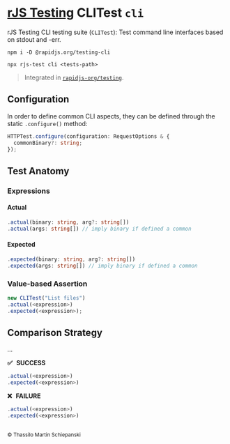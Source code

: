 # [rJS Testing](https://github.com/rapidjs-org/testing) CLITest `cli`

rJS Testing CLI testing suite (`CLITest`): Test command line interfaces based on stdout and -err.

``` cli
npm i -D @rapidjs.org/testing-cli
```

``` cli
npx rjs-test cli <tests-path>
```

> Integrated in [`rapidjs-org/testing`](https://github.com/rapidjs-org/testing).

## Configuration

In order to define common CLI aspects, they can be defined through the static `.configure()` method:

``` ts
HTTPTest.configure(configuration: RequestOptions & {
  commonBinary?: string;
});
```

## Test Anatomy

### Expressions

#### Actual

``` ts
.actual(binary: string, arg?: string[])
.actual(args: string[]) // imply binary if defined a common
```

#### Expected

``` ts
.expected(binary: string, arg?: string[])
.expected(args: string[]) // imply binary if defined a common
```

### Value-based Assertion

``` ts
new CLITest("List files")
.actual(<expression>)
.expected(<expression>);
```

## Comparison Strategy

...

**✅ &thinsp; SUCCESS**

``` js
.actual(<expression>)
.expected(<expression>)
```
  
**❌ &thinsp; FAILURE**

``` js
.actual(<expression>)
.expected(<expression>)
```

##

<sub>&copy; Thassilo Martin Schiepanski</sub>